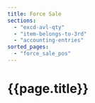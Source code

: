 ```yaml
---
title: Force Sale
sections:
  - "excd-avl-qty"
  - "item-belongs-to-3rd"
  - "accounting-entries"
sorted_pages:
  - "force_sale_pos"
---
```

# {{page.title}}
